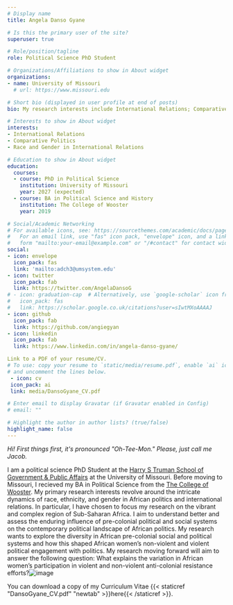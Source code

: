 ```yaml
---
# Display name
title: Angela Danso Gyane

# Is this the primary user of the site?
superuser: true

# Role/position/tagline
role: Political Science PhD Student

# Organizations/Affiliations to show in About widget
organizations:
- name: University of Missouri
  # url: https://www.missouri.edu

# Short bio (displayed in user profile at end of posts)
bio: My research interests include International Relations; Comparative Politics; Race; Gender; African Studies; Black Diaspora Studies; Colonial Legacies.

# Interests to show in About widget
interests:
- International Relations
- Comparative Politics
- Race and Gender in International Relations

# Education to show in About widget
education:
  courses:
  - course: PhD in Political Science
    institution: University of Missouri
    year: 2027 (expected)
  - course: BA in Political Science and History
    institution: The College of Wooster
    year: 2019

# Social/Academic Networking
# For available icons, see: https://sourcethemes.com/academic/docs/page-builder/#icons
#   For an email link, use "fas" icon pack, "envelope" icon, and a link in the
#   form "mailto:your-email@example.com" or "/#contact" for contact widget.
social:
- icon: envelope
  icon_pack: fas
  link: 'mailto:adch3@umsystem.edu'
- icon: twitter
  icon_pack: fab
  link: https://twitter.com/AngelaDansoG
# - icon: graduation-cap  # Alternatively, use `google-scholar` icon from `ai` icon pack
#   icon_pack: fas
#   link: https://scholar.google.co.uk/citations?user=sIwtMXoAAAAJ
- icon: github
  icon_pack: fab
  link: https://github.com/angiegyan
- icon: linkedin
  icon_pack: fab
  link: https://www.linkedin.com/in/angela-danso-gyane/

Link to a PDF of your resume/CV.
# To use: copy your resume to `static/media/resume.pdf`, enable `ai` icons in `params.toml`, 
# and uncomment the lines below.
 - icon: cv
 icon_pack: ai
 link: media/DansoGyane_CV.pdf

# Enter email to display Gravatar (if Gravatar enabled in Config)
# email: ""

# Highlight the author in author lists? (true/false)
highlight_name: false
---
```


_Hi! First things first, it's pronounced "Oh-Tee-Mon." Please, just call me Jacob._

I am a political science PhD Student at the [Harry S Truman School of Government & Public Affairs](https://truman.missouri.edu) at the University of Missouri. Before moving to Missouri, I recieved my BA in Political Science from the [The College of Wooster](https://wooster.edu/). My primary research interests revolve around the intricate dynamics of race, ethnicity, and gender in African politics and international relations. In particular, I have chosen to focus my research on the vibrant and complex region of Sub-Saharan Africa. I aim to understand better and assess the enduring influence of pre-colonial political and social systems on the contemporary political landscape of African politics. My research wants to explore the diversity in African pre-colonial social and political systems and how this shaped African women’s non-violent and violent political engagement with politics. My research moving forward will aim to answer the following question: What explains the variation in African women’s participation in violent and non-violent anti-colonial resistance efforts?![image](https://github.com/angiegyan/academic/assets/160279519/4741bddb-a49b-4d1b-a928-cbcfeb6c27f1)


You can download a copy of my Curriculum Vitae {{< staticref "DansoGyane_CV.pdf" "newtab" >}}here{{< /staticref >}}.



